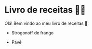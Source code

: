 # Livro de receitas :man_cook:

Olá! Bem vindo ao meu livro de receitas :wave:
 - Strogonoff de frango

 - Pavê

 